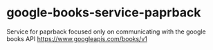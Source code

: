 # google-books-service-paprback

Service for paprback focused only on communicating with the google books API https://www.googleapis.com/books/v1

